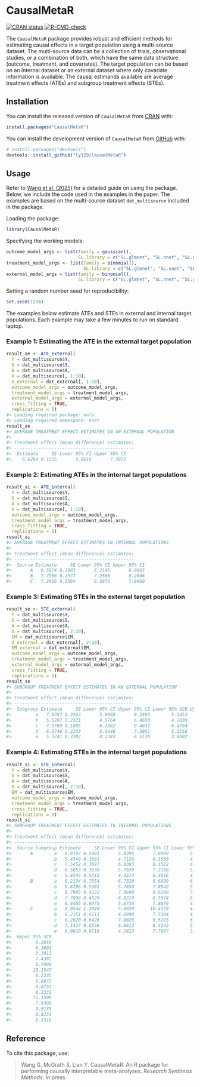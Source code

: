 
<!-- README.md is generated from README.Rmd. Please edit that file -->

# CausalMetaR

<!-- badges: start -->

[![CRAN
status](https://www.r-pkg.org/badges/version/CausalMetaR)](https://CRAN.R-project.org/package=CausalMetaR)
[![R-CMD-check](https://github.com/ly129/CausalMetaR/actions/workflows/R-CMD-check.yaml/badge.svg)](https://github.com/ly129/CausalMetaR/actions/workflows/R-CMD-check.yaml)
<!-- badges: end -->

The `CausalMetaR` package provides robust and efficient methods for
estimating causal effects in a target population using a multi-source
dataset. The multi-source data can be a collection of trials,
observational studies, or a combination of both, which have the same
data structure (outcome, treatment, and covariates). The target
population can be based on an internal dataset or an external dataset
where only covariate information is available. The causal estimands
available are average treatment effects (ATEs) and subgroup treatment
effects (STEs).

## Installation

You can install the released version of `CausalMetaR` from
[CRAN](https://CRAN.R-project.org/package=CausalMetaR) with:

``` r
install.packages("CausalMetaR")
```

You can install the development version of `CausalMetaR` from
[GitHub](https://github.com/ly129/CausalMetaR) with:

``` r
# install.packages("devtools")
devtools::install_github("ly129/CausalMetaR")
```

## Usage

Refer to [Wang et al. (2025)](https://doi.org/10.1017/rsm.2025.5) for a
detailed guide on using the package. Below, we include the code used in
the examples in the paper. The examples are based on the multi-source
dataset `dat_multisource` included in the package.

Loading the package:

``` r
library(CausalMetaR)
```

Specifying the working models:

``` r
outcome_model_args <- list(family = gaussian(),
                           SL.library = c("SL.glmnet", "SL.nnet", "SL.glm"))
treatment_model_args <- list(family = binomial(),
                             SL.library = c("SL.glmnet", "SL.nnet", "SL.glm"))
external_model_args = list(family = binomial(),
                           SL.library = c("SL.glmnet", "SL.nnet", "SL.glm"))
```

Setting a random number seed for reproducibility:

``` r
set.seed(1234)
```

The examples below estimate ATEs and STEs in external and internal
target populations. Each example may take a few minutes to run on
standard laptop.

### Example 1: Estimating the ATE in the external target population

``` r
result_ae <- ATE_external(
  Y = dat_multisource$Y,
  S = dat_multisource$S,
  A = dat_multisource$A,
  X = dat_multisource[, 1:10],
  X_external = dat_external[, 1:10],
  outcome_model_args = outcome_model_args,
  treatment_model_args = treatment_model_args,
  external_model_args = external_model_args,
  cross_fitting = TRUE,
  replications = 5)
#> Loading required package: nnls
#> Loading required namespace: nnet
result_ae
#> AVERAGE TREATMENT EFFECT ESTIMATES IN AN EXTERNAL POPULATION
#> 
#> Treatment effect (mean difference) estimates:
#> ---------------------------------------------
#>  Estimate     SE Lower 95% CI Upper 95% CI
#>    6.6294 0.1535       5.8616       7.3972
```

### Example 2: Estimating ATEs in the internal target populations

``` r
result_ai <- ATE_internal(
  Y = dat_multisource$Y,
  S = dat_multisource$S,
  A = dat_multisource$A,
  X = dat_multisource[, 1:10],
  outcome_model_args = outcome_model_args,
  treatment_model_args = treatment_model_args,
  cross_fitting = TRUE,
  replications = 5)
result_ai
#> AVERAGE TREATMENT EFFECT ESTIMATES IN INTERNAL POPULATIONS
#> 
#> Treatment effect (mean difference) estimates:
#> ---------------------------------------------
#>  Source Estimate     SE Lower 95% CI Upper 95% CI
#>       A   6.5874 0.1903       6.2145       6.9603
#>       B   7.7556 0.2577       7.2506       8.2606
#>       C   7.2916 0.3594       6.5872       7.9960
```

### Example 3: Estimating STEs in the external target population

``` r
result_se <- STE_external(
  Y = dat_multisource$Y,
  S = dat_multisource$S,
  A = dat_multisource$A,
  X = dat_multisource[, 2:10],
  EM = dat_multisource$EM,
  X_external = dat_external[, 2:10],
  EM_external = dat_external$EM,
  outcome_model_args = outcome_model_args,
  treatment_model_args = treatment_model_args,
  external_model_args = external_model_args,
  cross_fitting = TRUE,
  replications = 5)
result_se
#> SUBGROUP TREATMENT EFFECT ESTIMATES IN AN EXTERNAL POPULATION
#> 
#> Treatment effect (mean difference) estimates:
#> ---------------------------------------------
#>  Subgroup Estimate     SE Lower 95% CI Upper 95% CI Lower 95% SCB Upper 95% SCB
#>         a   7.0787 0.3563       5.9088       8.2485        5.5453        8.6121
#>         b   5.5207 0.2321       4.5764       6.4650        4.2830        6.7585
#>         c   7.5709 0.1805       6.7382       8.4037        6.4794        8.6625
#>         d   6.5748 0.2253       5.6446       7.5051        5.3556        7.7941
#>         e   5.3741 0.3382       4.2343       6.5139        3.8802        6.8681
```

### Example 4: Estimating STEs in the internal target populations

``` r
result_si <- STE_internal(
  Y = dat_multisource$Y,
  S = dat_multisource$S,
  A = dat_multisource$A,
  X = dat_multisource[, 2:10],
  EM = dat_multisource$EM,
  outcome_model_args = outcome_model_args,
  treatment_model_args = treatment_model_args,
  cross_fitting = TRUE,
  replications = 5)
result_si
#> SUBGROUP TREATMENT EFFECT ESTIMATES IN INTERNAL POPULATIONS
#> 
#> Treatment effect (mean difference) estimates:
#> ---------------------------------------------
#>  Source Subgroup Estimate     SE Lower 95% CI Upper 95% CI Lower 95% SCB
#>       A        a   6.9197 0.5001       5.9395       7.8999        5.6345
#>                b   5.4340 0.3681       4.7126       6.1555        4.4880
#>                c   7.5452 0.3097       6.9383       8.1522        6.7493
#>                d   6.5053 0.3630       5.7939       7.2168        5.5724
#>                e   5.4595 0.5215       4.4373       6.4816        4.1192
#>       B        a   8.2134 0.7554       6.7328       9.6939        6.2720
#>                b   6.8396 0.5381       5.7850       7.8942        5.4567
#>                c   8.7995 0.4232       7.9699       9.6290        7.7118
#>                d   7.7098 0.4529       6.8223       8.5974        6.5460
#>                e   6.4405 0.6975       5.0734       7.8076        4.6479
#>       C        a   8.0544 1.2049       5.6929      10.4159        4.9579
#>                b   6.2151 0.6711       4.8998       7.5304        4.4904
#>                c   8.2620 0.6426       7.0026       9.5215        6.6106
#>                d   7.1427 0.6538       5.8612       8.4242        5.4624
#>                e   6.0910 0.8718       4.3823       7.7997        3.8504
#>  Upper 95% SCB
#>         8.2050
#>         6.3801
#>         8.3411
#>         7.4382
#>         6.7998
#>        10.1547
#>         8.2225
#>         9.8872
#>         8.8737
#>         8.2332
#>        11.1509
#>         7.9398
#>         9.9135
#>         8.8231
#>         8.3316
```

## Reference

To cite this package, use:

> Wang G, McGrath S, Lian Y. CausalMetaR: An R package for performing
> causally interpretable meta-analyses. *Research Synthesis Methods*. In
> press.

